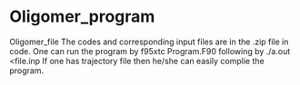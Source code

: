 # Oligomer_program
Oligomer_file
The codes and corresponding input files are in the .zip file in code. 
One can run the program by 
f95xtc Program.F90
following by 
./a.out <file.inp
If one has trajectory file then he/she can easily complie the program.
